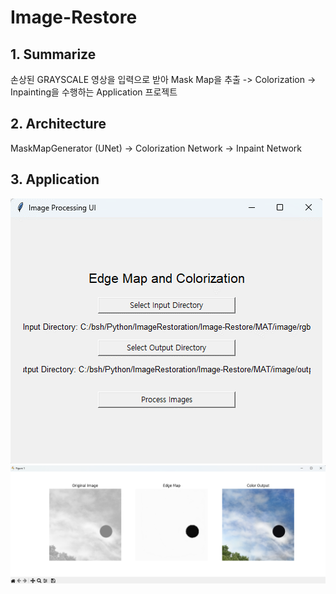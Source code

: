 # Image-Restore
## 1. Summarize
손상된 GRAYSCALE 영상을 입력으로 받아 Mask Map을 추출 -> Colorization -> Inpainting을 수행하는 Application 프로젝트

## 2. Architecture
MaskMapGenerator (UNet) -> Colorization Network -> Inpaint Network

## 3. Application
<img src="mdsrc/App1.png">
<img src="mdsrc/Plot.png">
